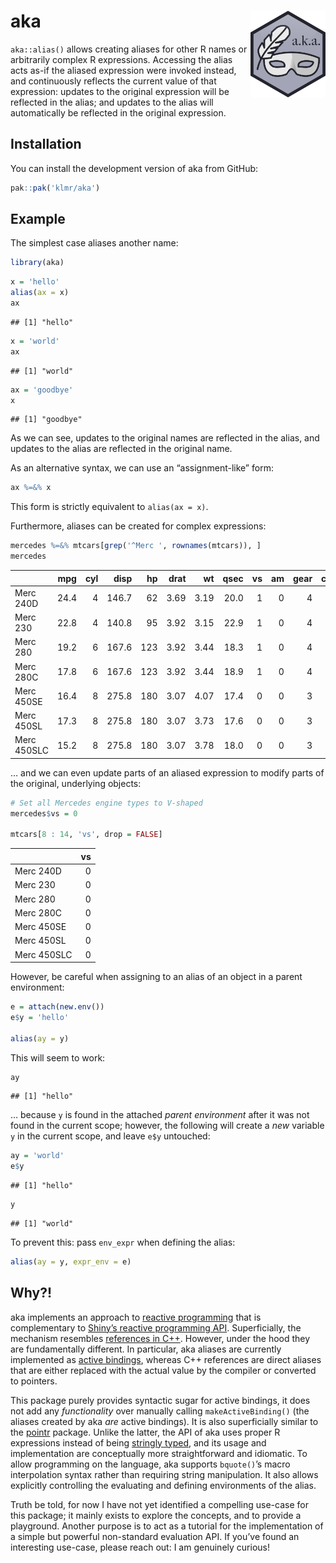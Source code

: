 
<!-- README.md is generated from README.Rmd. Please edit that file -->

# <span class="pkg">aka</span> <img src="man/figures/logo.svg" align="right" alt="" width="120" />

<code>aka::alias()</code> allows creating aliases for other R names or
arbitrarily complex R expressions. Accessing the alias acts as-if the
aliased expression were invoked instead, and continuously reflects the
current value of that expression: updates to the original expression
will be reflected in the alias; and updates to the alias will
automatically be reflected in the original expression.

## Installation

You can install the development version of <span class="pkg">aka</span>
from GitHub:

``` r
pak::pak('klmr/aka')
```

## Example

The simplest case aliases another name:

``` r
library(aka)
```

``` r
x = 'hello'
alias(ax = x)
ax
```

    ## [1] "hello"

``` r
x = 'world'
ax
```

    ## [1] "world"

``` r
ax = 'goodbye'
x
```

    ## [1] "goodbye"

As we can see, updates to the original names are reflected in the alias,
and updates to the alias are reflected in the original name.

As an alternative syntax, we can use an “assignment-like” form:

``` r
ax %=&% x
```

This form is strictly equivalent to `alias(ax = x)`.

Furthermore, aliases can be created for complex expressions:

``` r
mercedes %=&% mtcars[grep('^Merc ', rownames(mtcars)), ]
mercedes
```

|             |  mpg | cyl |  disp |  hp | drat |   wt | qsec |  vs |  am | gear | carb |
|:------------|-----:|----:|------:|----:|-----:|-----:|-----:|----:|----:|-----:|-----:|
| Merc 240D   | 24.4 |   4 | 146.7 |  62 | 3.69 | 3.19 | 20.0 |   1 |   0 |    4 |    2 |
| Merc 230    | 22.8 |   4 | 140.8 |  95 | 3.92 | 3.15 | 22.9 |   1 |   0 |    4 |    2 |
| Merc 280    | 19.2 |   6 | 167.6 | 123 | 3.92 | 3.44 | 18.3 |   1 |   0 |    4 |    4 |
| Merc 280C   | 17.8 |   6 | 167.6 | 123 | 3.92 | 3.44 | 18.9 |   1 |   0 |    4 |    4 |
| Merc 450SE  | 16.4 |   8 | 275.8 | 180 | 3.07 | 4.07 | 17.4 |   0 |   0 |    3 |    3 |
| Merc 450SL  | 17.3 |   8 | 275.8 | 180 | 3.07 | 3.73 | 17.6 |   0 |   0 |    3 |    3 |
| Merc 450SLC | 15.2 |   8 | 275.8 | 180 | 3.07 | 3.78 | 18.0 |   0 |   0 |    3 |    3 |

… and we can even update parts of an aliased expression to modify parts
of the original, underlying objects:

``` r
# Set all Mercedes engine types to V-shaped
mercedes$vs = 0

mtcars[8 : 14, 'vs', drop = FALSE]
```

|             |  vs |
|:------------|----:|
| Merc 240D   |   0 |
| Merc 230    |   0 |
| Merc 280    |   0 |
| Merc 280C   |   0 |
| Merc 450SE  |   0 |
| Merc 450SL  |   0 |
| Merc 450SLC |   0 |

However, be careful when assigning to an alias of an object in a parent
environment:

``` r
e = attach(new.env())
e$y = 'hello'

alias(ay = y)
```

This will seem to work:

``` r
ay
```

    ## [1] "hello"

… because `y` is found in the attached *parent environment* after it was
not found in the current scope; however, the following will create a
*new* variable `y` in the current scope, and leave `e$y` untouched:

``` r
ay = 'world'
e$y
```

    ## [1] "hello"

``` r
y
```

    ## [1] "world"

To prevent this: pass `env_expr` when defining the alias:

``` r
alias(ay = y, expr_env = e)
```

## Why?!

<span class="pkg">aka</span> implements an approach to [reactive
programming](https://en.wikipedia.org/wiki/Reactive_programming) that is
complementary to [Shiny’s reactive programming
API](https://mastering-shiny.org/basic-reactivity.html). Superficially,
the mechanism resembles [references in
C++](https://en.wikipedia.org/wiki/Reference_(C%2B%2B)). However, under
the hood they are fundamentally different. In particular,
<span class="pkg">aka</span> aliases are currently implemented as
[active
bindings](https://stat.ethz.ch/R-manual/R-devel/library/base/html/bindenv.html),
whereas C++ references are direct aliases that are either replaced with
the actual value by the compiler or converted to pointers.

This package purely provides syntactic sugar for active bindings, it
does not add any *functionality* over manually calling
`makeActiveBinding()` (the aliases created by
<span class="pkg">aka</span> *are* active bindings). It is also
superficially similar to the
<span class="pkg">[pointr](https://cran.r-project.org/package=pointr)</span>
package. Unlike the latter, the API of <span class="pkg">aka</span> uses
proper R expressions instead of being [stringly
typed](https://wiki.c2.com/?StringlyTyped), and its usage and
implementation are conceptually more straightforward and idiomatic. To
allow programming on the language, <span class="pkg">aka</span> supports
`bquote()`’s macro interpolation syntax rather than requiring string
manipulation. It also allows explicitly controlling the evaluating and
defining environments of the alias.

Truth be told, for now I have not yet identified a compelling use-case
for this package; it mainly exists to explore the concepts, and to
provide a playground. Another purpose is to act as a tutorial for the
implementation of a simple but powerful non-standard evaluation API. If
you’ve found an interesting use-case, please reach out: I am genuinely
curious!
